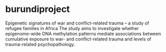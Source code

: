 # burundiproject
Epigenetic signatures of war and conflict-related trauma – a study of refugee families in Africa
The study aims to investigate whether epigenome-wide DNA methylation patterns mediate associations between cumulative exposure to war- and conflict-related trauma and levels of trauma-related psychopathology.

